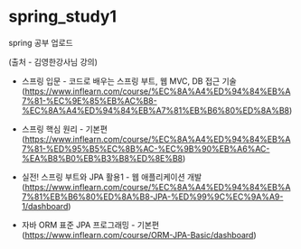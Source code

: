 # spring_study1
spring 공부 업로드

(출처 - 김영한강사님 강의)

- 스프링 입문 - 코드로 배우는 스프링 부트, 웹 MVC, DB 접근 기술
(https://www.inflearn.com/course/%EC%8A%A4%ED%94%84%EB%A7%81-%EC%9E%85%EB%AC%B8-%EC%8A%A4%ED%94%84%EB%A7%81%EB%B6%80%ED%8A%B8)

- 스프링 핵심 원리 - 기본편
(https://www.inflearn.com/course/%EC%8A%A4%ED%94%84%EB%A7%81-%ED%95%B5%EC%8B%AC-%EC%9B%90%EB%A6%AC-%EA%B8%B0%EB%B3%B8%ED%8E%B8)

- 실전! 스프링 부트와 JPA 활용1 - 웹 애플리케이션 개발
(https://www.inflearn.com/course/%EC%8A%A4%ED%94%84%EB%A7%81%EB%B6%80%ED%8A%B8-JPA-%ED%99%9C%EC%9A%A9-1/dashboard)

- 자바 ORM 표준 JPA 프로그래밍 - 기본편
(https://www.inflearn.com/course/ORM-JPA-Basic/dashboard)
